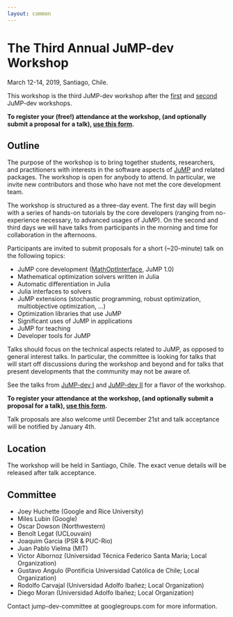 ```yaml
---
layout: common
---
```


# The Third Annual JuMP-dev Workshop

March 12-14, 2019, Santiago, Chile.

This workshop is the third JuMP-dev workshop after the [first](/meetings/mit2017/)
and [second](/meetings/bordeaux2018/) JuMP-dev workshops.

**To register your (free!) attendance at the workshop, (and optionally submit a 
proposal for a talk), [use this form](https://goo.gl/forms/2nEljULHwC3zzcE13).**

## Outline

The purpose of the workshop is to bring together students,
researchers, and practitioners with interests in the software aspects of [JuMP](https://github.com/JuliaOpt/JuMP.jl)
and related packages. The workshop is open for anybody to attend. In particular,
we invite new contributors and those who have not met the core development team.

The workshop is structured as a three-day event. The first day will begin with a
series of hands-on tutorials by the core developers (ranging from no-experience
necessary, to advanced usages of JuMP). On the second and third days we will
have talks from participants in the morning and time for collaboration in the
afternoons.

Participants are invited to submit proposals for a short (~20-minute) talk on the
following topics:

- JuMP core development ([MathOptInterface](https://github.com/JuliaOpt/MathOptInterface.jl), JuMP 1.0)
- Mathematical optimization solvers written in Julia 
- Automatic differentiation in Julia 
- Julia interfaces to solvers 
- JuMP extensions (stochastic programming, robust optimization, 
    multiobjective optimization, ...) 
- Optimization libraries that use JuMP 
- Significant uses of JuMP in applications 
- JuMP for teaching 
- Developer tools for JuMP

Talks should focus on the technical aspects related to JuMP, as opposed to
general interest talks. In particular, the committee is looking for talks that
will start off discussions during the workshop and beyond and for talks that
present developments that the community may not be aware of.

See the talks from [JuMP-dev I](https://www.youtube.com/watch?v=esOe5saQRKY&list=PLzK_rUGmc3o6EwPOCUCvBAbMJeYBS8PyY)
and [JuMP-dev II](https://www.youtube.com/playlist?list=PLP8iPy9hna6RJUxzYlWENcs9yf-CRoDvD)
for a flavor of the workshop.

**To register your attendance at the workshop, (and optionally submit a proposal
for a talk), [use this form](https://goo.gl/forms/2nEljULHwC3zzcE13).**

Talk proposals are also welcome until December 21st and talk acceptance will
be notified by January 4th. 

## Location

The workshop will be held in Santiago, Chile. The exact venue details will be
released after talk acceptance.

## Committee

- Joey Huchette (Google and Rice University)
- Miles Lubin (Google)
- Oscar Dowson (Northwestern)
- Benoît Legat (UCLouvain)
- Joaquim Garcia (PSR & PUC-Rio)
- Juan Pablo Vielma (MIT)
- Victor Albornoz (Universidad Técnica Federico Santa María; Local Organization)
- Gustavo Angulo (Pontificia Universidad Católica de Chile; Local Organization)
- Rodolfo Carvajal (Universidad Adolfo Ibañez; Local Organization)
- Diego Moran (Universidad Adolfo Ibañez; Local Organization)

Contact jump-dev-committee at googlegroups.com for more information.
